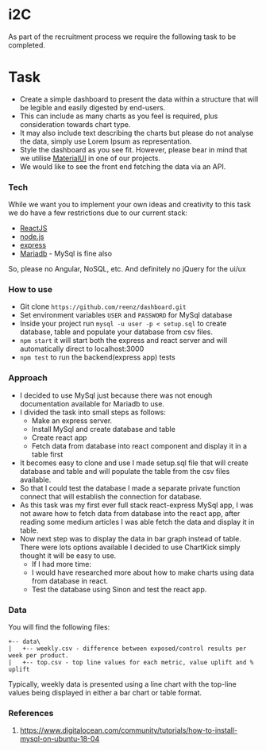 # i2C

As part of the recruitment process we require the following task to be completed.

# Task
- Create a simple dashboard to present the data within a structure that will be legible and easily digested by end-users.
- This can include as many charts as you feel is required, plus consideration towards chart type.
- It may also include text describing the charts but please do not analyse the data, simply use Lorem Ipsum as representation.
- Style the dashboard as you see fit. However, please bear in mind that we utilise [MaterialUI] in one of our projects.
- We would like to see the front end fetching the data via an API.

### Tech
While we want you to implement your own ideas and creativity to this task we do have a few restrictions due to our current stack:

- [ReactJS]
- [node.js]
- [express]
- [Mariadb] - MySql is fine also

So, please no Angular, NoSQL, etc. And definitely no jQuery for the ui/ux

### How to use
* Git clone `https://github.com/reenz/dashboard.git`
* Set environment variables `USER` and `PASSWORD` for MySql database
* Inside your project run `mysql -u user -p < setup.sql` to create database, table and populate your database from csv files.
* `npm start` it will start both the express and react server and will automatically direct to localhost:3000
* `npm test` to run the backend(express app) tests

### Approach

* I decided to use MySql just because there was not enough documentation available for Mariadb to use.
* I divided the task into small steps as follows:
    * Make an express server.
    * Install MySql and create database and table
    * Create react app
    * Fetch data from database into react component and display it in a table first 
* It becomes easy to clone and use I made setup.sql file that will create database and table and will populate the table from the csv files available.
* So that I could test the database I made a separate private function connect that will establish the connection for database.
* As this task was my first ever full stack react-express MySql app, I was not aware how to fetch data from database into the react app, after reading some medium articles I was able fetch the data and display it in table.
* Now next step was to display the data in bar graph instead of table. There were lots options available I decided to use ChartKick simply thought it will be easy to use.
    * If I had more time:
    * I would have researched more about how to make charts using data from database in react.
    * Test the database using Sinon and test the react app.

### Data
You will find the following files:
```
+-- data\
|   +-- weekly.csv - difference between exposed/control results per week per product.
|   +-- top.csv - top line values for each metric, value uplift and % uplift
```

Typically, weekly data is presented using a line chart with the top-line values being displayed in either a bar chart or table format.

[node.js]: <http://nodejs.org>
[express]: <http://expressjs.com>
[ReactJS]: <https://reactjs.org/>
[Mariadb]: <https://mariadb.org/>
[MaterialUI]: <https://www.material-ui.com/#/>

### References

1. https://www.digitalocean.com/community/tutorials/how-to-install-mysql-on-ubuntu-18-04
